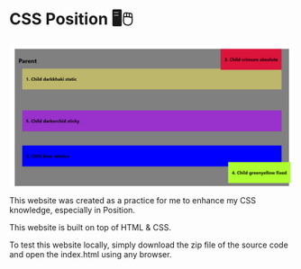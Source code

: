# CSS Position 🖥️🖱️      

![Banner](banner.png)         


This website was created as a practice for me to enhance my CSS knowledge, especially in Position.         


This website is built on top of HTML & CSS.         


To test this website locally, simply download the zip file of the source code and open the index.html using any browser.       
